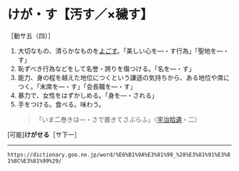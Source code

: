 # けが・す【汚す／×穢す】

［動サ五（四）］

1. 大切なもの、清らかなものを[よごす](よごす（汚す）)。「美しい心を―・す行為」「聖地を―・す」
2. 恥ずべき行為などをして名誉・誇りを傷つける。「名を―・す」
3. 能力、身の程を越えた地位につくという謙遜の気持ちから、ある地位や席につく。「末席を―・す」「会長職を―・す」
4. 暴力で、女性をはずかしめる。「身を―・される」
5. 手をつける。食べる。味わう。
    >「いま二巻きは―・さで置きてさぶらふ」〈[宇治拾遺](https://dictionary.goo.ne.jp/word/%E5%AE%87%E6%B2%BB%E6%8B%BE%E9%81%BA%E7%89%A9%E8%AA%9E/#jn-18547)・二〉
        

\[可能\]**けがせる**［サ下一］

---
`https://dictionary.goo.ne.jp/word/%E6%B1%9A%E3%81%99_%28%E3%81%91%E3%81%8C%E3%81%99%29/`